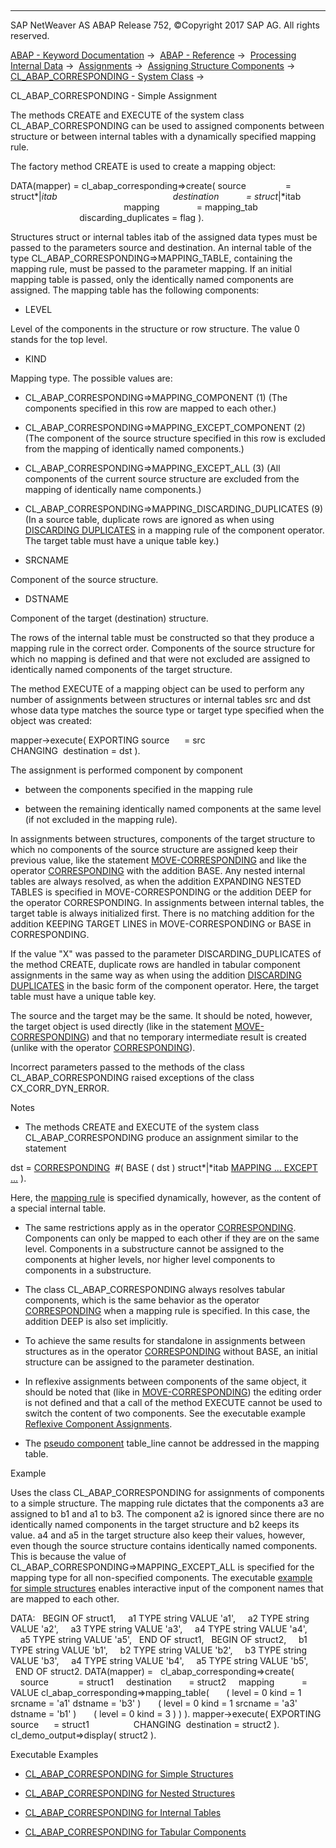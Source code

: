   

* * *

SAP NetWeaver AS ABAP Release 752, ©Copyright 2017 SAP AG. All rights reserved.

[ABAP - Keyword Documentation](https://help.sap.com/doc/abapdocu_752_index_htm/7.52/en-US/abenabap.htm) →  [ABAP - Reference](https://help.sap.com/doc/abapdocu_752_index_htm/7.52/en-US/abenabap_reference.htm) →  [Processing Internal Data](https://help.sap.com/doc/abapdocu_752_index_htm/7.52/en-US/abenabap_data_working.htm) →  [Assignments](https://help.sap.com/doc/abapdocu_752_index_htm/7.52/en-US/abenvalue_assignments.htm) →  [Assigning Structure Components](https://help.sap.com/doc/abapdocu_752_index_htm/7.52/en-US/abencorresponding.htm) →  [CL\_ABAP\_CORRESPONDING - System Class](https://help.sap.com/doc/abapdocu_752_index_htm/7.52/en-US/abencl_abap_corresponding.htm) → 

CL\_ABAP\_CORRESPONDING - Simple Assignment

The methods CREATE and EXECUTE of the system class CL\_ABAP\_CORRESPONDING can be used to assigned components between structure or between internal tables with a dynamically specified mapping rule.

The factory method CREATE is used to create a mapping object:

DATA(mapper) = cl\_abap\_corresponding=>create( source                = struct*|*itab
                                              destination           = struct*|*itab
                                              mapping               = mapping\_tab
                                              discarding\_duplicates = flag ).

Structures struct or internal tables itab of the assigned data types must be passed to the parameters source and destination. An internal table of the type CL\_ABAP\_CORRESPONDING=>MAPPING\_TABLE, containing the mapping rule, must be passed to the parameter mapping. If an initial mapping table is passed, only the identically named components are assigned. The mapping table has the following components:

-   LEVEL

Level of the components in the structure or row structure. The value 0 stands for the top level.

-   KIND

Mapping type. The possible values are:

-   CL\_ABAP\_CORRESPONDING=>MAPPING\_COMPONENT (1) (The components specified in this row are mapped to each other.)

-   CL\_ABAP\_CORRESPONDING=>MAPPING\_EXCEPT\_COMPONENT (2) (The component of the source structure specified in this row is excluded from the mapping of identically named components.)

-   CL\_ABAP\_CORRESPONDING=>MAPPING\_EXCEPT\_ALL (3) (All components of the current source structure are excluded from the mapping of identically name components.)

-   CL\_ABAP\_CORRESPONDING=>MAPPING\_DISCARDING\_DUPLICATES (9) (In a source table, duplicate rows are ignored as when using [DISCARDING DUPLICATES](https://help.sap.com/doc/abapdocu_752_index_htm/7.52/en-US/abencorresponding_constr_dupl.htm) in a mapping rule of the component operator. The target table must have a unique table key.)

-   SRCNAME

Component of the source structure.

-   DSTNAME

Component of the target (destination) structure.

The rows of the internal table must be constructed so that they produce a mapping rule in the correct order. Components of the source structure for which no mapping is defined and that were not excluded are assigned to identically named components of the target structure.

The method EXECUTE of a mapping object can be used to perform any number of assignments between structures or internal tables src and dst whose data type matches the source type or target type specified when the object was created:

mapper->execute( EXPORTING source      = src
                 CHANGING  destination = dst ).

The assignment is performed component by component

-   between the components specified in the mapping rule

-   between the remaining identically named components at the same level (if not excluded in the mapping rule).

In assignments between structures, components of the target structure to which no components of the source structure are assigned keep their previous value, like the statement [MOVE-CORRESPONDING](https://help.sap.com/doc/abapdocu_752_index_htm/7.52/en-US/abapmove-corresponding.htm) and like the operator [CORRESPONDING](https://help.sap.com/doc/abapdocu_752_index_htm/7.52/en-US/abencorresponding_constr_arg_type.htm) with the addition BASE. Any nested internal tables are always resolved, as when the addition EXPANDING NESTED TABLES is specified in MOVE-CORRESPONDING or the addition DEEP for the operator CORRESPONDING. In assignments between internal tables, the target table is always initialized first. There is no matching addition for the addition KEEPING TARGET LINES in MOVE-CORRESPONDING or BASE in CORRESPONDING.

If the value "X" was passed to the parameter DISCARDING\_DUPLICATES of the method CREATE, duplicate rows are handled in tabular component assignments in the same way as when using the addition [DISCARDING DUPLICATES](https://help.sap.com/doc/abapdocu_752_index_htm/7.52/en-US/abencorresponding_constr_dupl.htm) in the basic form of the component operator. Here, the target table must have a unique table key.

The source and the target may be the same. It should be noted, however, the target object is used directly (like in the statement [MOVE-CORRESPONDING](https://help.sap.com/doc/abapdocu_752_index_htm/7.52/en-US/abapmove-corresponding.htm)) and that no temporary intermediate result is created (unlike with the operator [CORRESPONDING](https://help.sap.com/doc/abapdocu_752_index_htm/7.52/en-US/abencorresponding_constr_arg_type.htm)).

Incorrect parameters passed to the methods of the class CL\_ABAP\_CORRESPONDING raised exceptions of the class CX\_CORR\_DYN\_ERROR.

Notes

-   The methods CREATE and EXECUTE of the system class CL\_ABAP\_CORRESPONDING produce an assignment similar to the statement

dst = [CORRESPONDING](https://help.sap.com/doc/abapdocu_752_index_htm/7.52/en-US/abencorresponding_constr_arg_type.htm)  #( BASE ( dst ) struct*|*itab [MAPPING ... EXCEPT ...](https://help.sap.com/doc/abapdocu_752_index_htm/7.52/en-US/abencorresponding_constr_mapping.htm) ).

Here, the [mapping rule](https://help.sap.com/doc/abapdocu_752_index_htm/7.52/en-US/abencorresponding_constr_mapping.htm) is specified dynamically, however, as the content of a special internal table.

-   The same restrictions apply as in the operator [CORRESPONDING](https://help.sap.com/doc/abapdocu_752_index_htm/7.52/en-US/abencorresponding_constr_arg_type.htm). Components can only be mapped to each other if they are on the same level. Components in a substructure cannot be assigned to the components at higher levels, nor higher level components to components in a substructure.

-   The class CL\_ABAP\_CORRESPONDING always resolves tabular components, which is the same behavior as the operator [CORRESPONDING](https://help.sap.com/doc/abapdocu_752_index_htm/7.52/en-US/abencorresponding_constr_arg_type.htm) when a mapping rule is specified. In this case, the addition DEEP is also set implicitly.

-   To achieve the same results for standalone in assignments between structures as in the operator [CORRESPONDING](https://help.sap.com/doc/abapdocu_752_index_htm/7.52/en-US/abencorresponding_constr_arg_type.htm) without BASE, an initial structure can be assigned to the parameter destination.

-   In reflexive assignments between components of the same object, it should be noted that (like in [MOVE-CORRESPONDING](https://help.sap.com/doc/abapdocu_752_index_htm/7.52/en-US/abapmove-corresponding.htm)) the editing order is not defined and that a call of the method EXECUTE cannot be used to switch the content of two components. See the executable example [Reflexive Component Assignments](https://help.sap.com/doc/abapdocu_752_index_htm/7.52/en-US/abenreflexive_corresponding_abexa.htm).

-   The [pseudo component](https://help.sap.com/doc/abapdocu_752_index_htm/7.52/en-US/abenpseudo_component_glosry.htm "Glossary Entry") table\_line cannot be addressed in the mapping table.

Example

Uses the class CL\_ABAP\_CORRESPONDING for assignments of components to a simple structure. The mapping rule dictates that the components a3 are assigned to b1 and a1 to b3. The component a2 is ignored since there are no identically named components in the target structure and b2 keeps its value. a4 and a5 in the target structure also keep their values, however, even though the source structure contains identically named components. This is because the value of CL\_ABAP\_CORRESPONDING=>MAPPING\_EXCEPT\_ALL is specified for the mapping type for all non-specified components. The executable [example for simple structures](https://help.sap.com/doc/abapdocu_752_index_htm/7.52/en-US/abencl_abap_corr_dyn_abexa.htm) enables interactive input of the component names that are mapped to each other.

DATA:
  BEGIN OF struct1,
    a1 TYPE string VALUE 'a1',
    a2 TYPE string VALUE 'a2',
    a3 TYPE string VALUE 'a3',
    a4 TYPE string VALUE 'a4',
    a5 TYPE string VALUE 'a5',
  END OF struct1,
  BEGIN OF struct2,
    b1 TYPE string VALUE 'b1',
    b2 TYPE string VALUE 'b2',
    b3 TYPE string VALUE 'b3',
    a4 TYPE string VALUE 'b4',
    a5 TYPE string VALUE 'b5',
  END OF struct2.
DATA(mapper) =
  cl\_abap\_corresponding=>create(
    source            = struct1
    destination       = struct2
    mapping           = VALUE cl\_abap\_corresponding=>mapping\_table(
      ( level = 0 kind = 1 srcname = 'a1' dstname = 'b3' )
      ( level = 0 kind = 1 srcname = 'a3' dstname = 'b1' )
      ( level = 0 kind = 3 ) ) ).
mapper->execute( EXPORTING source      = struct1
                 CHANGING  destination = struct2 ).
cl\_demo\_output=>display( struct2 ).

Executable Examples

-   [CL\_ABAP\_CORRESPONDING for Simple Structures](https://help.sap.com/doc/abapdocu_752_index_htm/7.52/en-US/abencl_abap_corr_dyn_abexa.htm)

-   [CL\_ABAP\_CORRESPONDING for Nested Structures](https://help.sap.com/doc/abapdocu_752_index_htm/7.52/en-US/abencl_abap_corr_struc_abexa.htm)

-   [CL\_ABAP\_CORRESPONDING for Internal Tables](https://help.sap.com/doc/abapdocu_752_index_htm/7.52/en-US/abencl_abap_corr_itab_abexa.htm)

-   [CL\_ABAP\_CORRESPONDING for Tabular Components](https://help.sap.com/doc/abapdocu_752_index_htm/7.52/en-US/abencl_abap_corr_deep_abexa.htm)